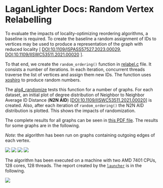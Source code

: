 #  LaganLighter Docs: Random Vertex Relabelling

To evaluate the impacts of locality-optimizing reordering algorithms, a baseline
is required. To create the baseline a random assignment of IDs to vertices may be used
to produce a representation of the graph with reduced 
locality \[
[DOI:10.1109/ISPASS57527.2023.00029](https://doi.org/10.1109/ISPASS57527.2023.00029),
[DOI:10.1109/IISWC53511.2021.00020](https://doi.org/10.1109/IISWC53511.2021.00020)
\].

To that end, we create the `random_ordering()` function in [relabel.c](../relabel.c) file.
It consists a number of iterations. In each iteration, concurrent threads traverse the list
of vertices and assign them new IDs. The function uses [xoshiro](https://prng.di.unimi.it/) 
to produce random numbers.

The [alg4_randomize](../alg4_randomize.c) tests this function for a number of graphs.
For each dataset, an initial plot of 
degree distribution of Neighbor to Neighbor Average ID Distance (**N2N AID**)
\[[DOI:10.1109/IISWC53511.2021.00020](https://doi.org/10.1109/IISWC53511.2021.00020)\]
is created. Also, after each iteration of `random_ordering()` the N2N AID distribution
is plotted. This shows the impacts of randomization.

The complete results for all graphs can be seen in 
[this PDF file](https:/hpgp.net/LaganLighter/outputs/alg4/alg4_randomize.pdf).
The results for some graphs are in the following.

*Note:* the algorithm has been run on graphs containing outgoing edges of each vertex.

![](https://hpgp.net/LaganLighter/outputs/alg4/alg4-sk.png)
![](https://hpgp.net/LaganLighter/outputs/alg4/alg4-ms50.png)
![](https://hpgp.net/LaganLighter/outputs/alg4/alg4-eu15.png)
![](https://hpgp.net/LaganLighter/outputs/alg4/alg4-wdc12.png)

The algorithm has been executed on a machine with two AMD 7401 CPUs, 128 cores, 128 threads. 
The report created by the [`launcher`](4-launcher.md) is in the following.  

![](https://hpgp.net/LaganLighter/outputs/alg4/report.png)

